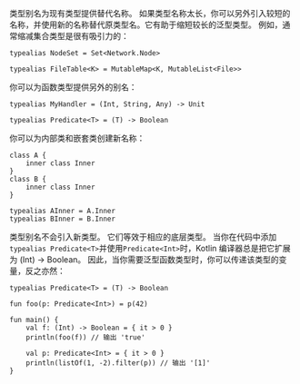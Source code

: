 类型别名为现有类型提供替代名称。 如果类型名称太长，你可以另外引入较短的名称，并使用新的名称替代原类型名。它有助于缩短较长的泛型类型。 例如，通常缩减集合类型是很有吸引力的：
```
typealias NodeSet = Set<Network.Node>

typealias FileTable<K> = MutableMap<K, MutableList<File>>
```
你可以为函数类型提供另外的别名：
```
typealias MyHandler = (Int, String, Any) -> Unit

typealias Predicate<T> = (T) -> Boolean
```
你可以为内部类和嵌套类创建新名称：
```
class A {
    inner class Inner
}
class B {
    inner class Inner
}

typealias AInner = A.Inner
typealias BInner = B.Inner
```
类型别名不会引入新类型。 它们等效于相应的底层类型。 当你在代码中添加`typealias Predicate<T>`并使用`Predicate<Int>`时，Kotlin 编译器总是把它扩展为 (Int) -> Boolean。 因此，当你需要泛型函数类型时，你可以传递该类型的变量，反之亦然：
```
typealias Predicate<T> = (T) -> Boolean

fun foo(p: Predicate<Int>) = p(42)

fun main() {
    val f: (Int) -> Boolean = { it > 0 }
    println(foo(f)) // 输出 'true'

    val p: Predicate<Int> = { it > 0 }
    println(listOf(1, -2).filter(p)) // 输出 '[1]'
}
```
